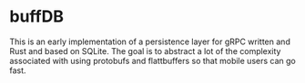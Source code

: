 # buffDB

This is an early implementation of a persistence layer for gRPC written and Rust and based on SQLite. The goal is to abstract a lot of the complexity associated with using protobufs and flattbuffers so that mobile users can go fast.

